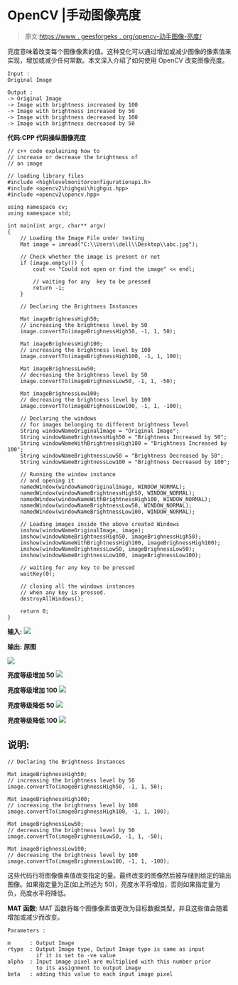 # OpenCV |手动图像亮度

> 原文:[https://www . geesforgeks . org/opencv-动手图像-亮度/](https://www.geeksforgeeks.org/opencv-hands-on-image-brightness/)

亮度意味着改变每个图像像素的值。这种变化可以通过增加或减少图像的像素值来实现，增加或减少任何常数。本文深入介绍了如何使用 OpenCV 改变图像亮度。

```
Input : 
Original Image

Output : 
-> Original Image
-> Image with brightness increased by 100
-> Image with brightness increased by 50
-> Image with brightness decreased by 100
-> Image with brightness decreased by 50

```

 **代码:CPP 代码操纵图像亮度**

```
// c++ code explaining how to
// increase or decrease the brightness of
// an image

// loading library files
#include <highlevelmonitorconfigurationapi.h>
#include <opencv2\highgui\highgui.hpp>
#include <opencv2\opencv.hpp>

using namespace cv;
using namespace std;

int main(int argc, char** argv)
{
    // Loading the Image File under testing
    Mat image = imread("C:\\Users\\dell\\Desktop\\abc.jpg");

    // Check whether the image is present or not
    if (image.empty()) {
        cout << "Could not open or find the image" << endl;

        // waiting for any  key to be pressed
        return -1;
    }

    // Declaring the Brightness Instances

    Mat imageBrighnessHigh50;
    // increasing the brightness level by 50
    image.convertTo(imageBrighnessHigh50, -1, 1, 50);

    Mat imageBrighnessHigh100;
    // increasing the brightness level by 100
    image.convertTo(imageBrighnessHigh100, -1, 1, 100);

    Mat imageBrighnessLow50;
    // decreasing the brightness level by 50
    image.convertTo(imageBrighnessLow50, -1, 1, -50);

    Mat imageBrighnessLow100;
    // decreasing the brightness level by 100
    image.convertTo(imageBrighnessLow100, -1, 1, -100);

    // Declaring the windows
    // for images belonging to different brightness level
    String windowNameOriginalImage = "Original Image";
    String windowNameBrightnessHigh50 = "Brightness Increased by 50";
    String windowNameWithBrightnessHigh100 = "Brightness Increased by 100";
    String windowNameBrightnessLow50 = "Brightness Decreased by 50";
    String windowNameBrightnessLow100 = "Brightness Decreased by 100";

    // Running the window instance
    // and opening it
    namedWindow(windowNameOriginalImage, WINDOW_NORMAL);
    namedWindow(windowNameBrightnessHigh50, WINDOW_NORMAL);
    namedWindow(windowNameWithBrightnessHigh100, WINDOW_NORMAL);
    namedWindow(windowNameBrightnessLow50, WINDOW_NORMAL);
    namedWindow(windowNameBrightnessLow100, WINDOW_NORMAL);

    // Loading images inside the above created Windows
    imshow(windowNameOriginalImage, image);
    imshow(windowNameBrightnessHigh50, imageBrighnessHigh50);
    imshow(windowNameWithBrightnessHigh100, imageBrighnessHigh100);
    imshow(windowNameBrightnessLow50, imageBrighnessLow50);
    imshow(windowNameBrightnessLow100, imageBrighnessLow100);

    // waiting for any key to be pressed
    waitKey(0);

    // closing all the windows instances
    // when any key is pressed.
    destroyAllWindows();

    return 0;
}
```

**输入:**
![](img/d1e42e365af00f878f9e4624301372dd.png)

**输出:**
**原图**

![](img/63ed010f6a9b54376ebb0a3b8afbd230.png)

**亮度等级增加 50**
![](img/9b4c8e79406febe15298be0272b8aef4.png)

**亮度等级增加 100**
![](img/d3b700cb1fd02a947d59408488bf4579.png)

**亮度等级降低 50**
![](img/085251ec404ecc8bfd3b9d9e9470e1cd.png)

**亮度等级降低 100**
![](img/68c3aeacb7a352fb95eb778296dde479.png)

## **说明:**

```
// Declaring the Brightness Instances

Mat imageBrighnessHigh50;
// increasing the brightness level by 50
image.convertTo(imageBrighnessHigh50, -1, 1, 50);

Mat imageBrighnessHigh100;
// increasing the brightness level by 100
image.convertTo(imageBrighnessHigh100, -1, 1, 100);

Mat imageBrighnessLow50;
// decreasing the brightness level by 50
image.convertTo(imageBrighnessLow50, -1, 1, -50);

Mat imageBrighnessLow100;
// decreasing the brightness level by 100
image.convertTo(imageBrighnessLow100, -1, 1, -100);
```

这些代码行将图像像素值改变指定的量。最终改变的图像然后被存储到给定的输出图像。如果指定量为正(如上所述为 50)，亮度水平将增加，否则如果指定量为负，亮度水平将降低。

**MAT 函数:**
MAT 函数将每个图像像素值更改为目标数据类型，并且这些值会随着增加或减少而改变。

```
Parameters : 

m      : Output Image 
rtype  : Output Image type, Output Image type is same as input
         if it is set to -ve value
alpha  : Input image pixel are multiplied with this number prior
         to its assignment to output image
beta   : adding this value to each input image pixel 

```